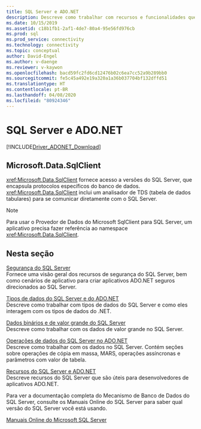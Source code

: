 ```yaml
---
title: SQL Server e ADO.NET
description: Descreve como trabalhar com recursos e funcionalidades que são específicos do SQL Server
ms.date: 10/15/2019
ms.assetid: c18b1fb1-2af1-4de7-80a4-95e56fd976cb
ms.prod: sql
ms.prod_service: connectivity
ms.technology: connectivity
ms.topic: conceptual
author: David-Engel
ms.author: v-daenge
ms.reviewer: v-kaywon
ms.openlocfilehash: bacd59fc2fd6cd12476b02c6ea7cc52a9b289bb0
ms.sourcegitcommit: fe5c45a492e19a320a1a36b037704bf132dffd51
ms.translationtype: HT
ms.contentlocale: pt-BR
ms.lasthandoff: 04/08/2020
ms.locfileid: "80924346"
---
```

# <a name="sql-server-and-adonet"></a>SQL Server e ADO.NET

[!INCLUDE[Driver_ADONET_Download](../../../includes/driver_adonet_download.md)]

## <a name="microsoftdatasqlclient"></a>Microsoft.Data.SqlClient

<xref:Microsoft.Data.SqlClient> fornece acesso a versões do SQL Server, que encapsula protocolos específicos do banco de dados. <xref:Microsoft.Data.SqlClient> inclui um analisador de TDS (tabela de dados tabulares) para se comunicar diretamente com o SQL Server.  
  
> [!NOTE]
> Para usar o Provedor de Dados do Microsoft SqlClient para SQL Server, um aplicativo precisa fazer referência ao namespace <xref:Microsoft.Data.SqlClient>.  
  
## <a name="in-this-section"></a>Nesta seção  
[Segurança do SQL Server](sql-server-security.md)  
Fornece uma visão geral dos recursos de segurança do SQL Server, bem como cenários de aplicativo para criar aplicativos ADO.NET seguros direcionados ao SQL Server.  
  
[Tipos de dados do SQL Server e do ADO.NET](sql-server-data-types.md)  
Descreve como trabalhar com tipos de dados do SQL Server e como eles interagem com os tipos de dados do .NET.  
  
[Dados binários e de valor grande do SQL Server](sql-server-binary-large-value-data.md)  
Descreve como trabalhar com os dados de valor grande no SQL Server.  
  
[Operações de dados do SQL Server no ADO.NET](sql-server-data-operations.md)  
Descreve como trabalhar com os dados no SQL Server. Contém seções sobre operações de cópia em massa, MARS, operações assíncronas e parâmetros com valor de tabela.  
  
[Recursos do SQL Server e ADO.NET](sql-server-features-adonet.md)  
Descreve recursos do SQL Server que são úteis para desenvolvedores de aplicativos ADO.NET.  
  
Para ver a documentação completa do Mecanismo de Banco de Dados do SQL Server, consulte os Manuais Online do SQL Server para saber qual versão do SQL Server você está usando.  
  
[Manuais Online do Microsoft SQL Server](../../../sql-server/index.yml)
